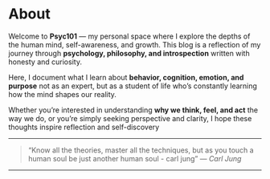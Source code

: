 # About



Welcome to **Psyc101** — my personal space where I explore the depths of the human mind, self-awareness, and growth.
This blog is a reflection of my journey through **psychology, philosophy, and introspection** written with honesty and curiosity.

Here, I document what I learn about **behavior, cognition, emotion, and purpose** not as an expert, but as a student of life who’s constantly learning how the mind shapes our reality.

Whether you’re interested in understanding **why we think, feel, and act** the way we do, or you’re simply seeking perspective and clarity, I hope these thoughts inspire reflection and self-discovery

---

> “Know all the theories, master all the techniques, but as you touch a human soul be just another human soul - carl jung”
> — *Carl Jung*



---
<!-- ::github{repo="UBU11/psyc101"} -->
